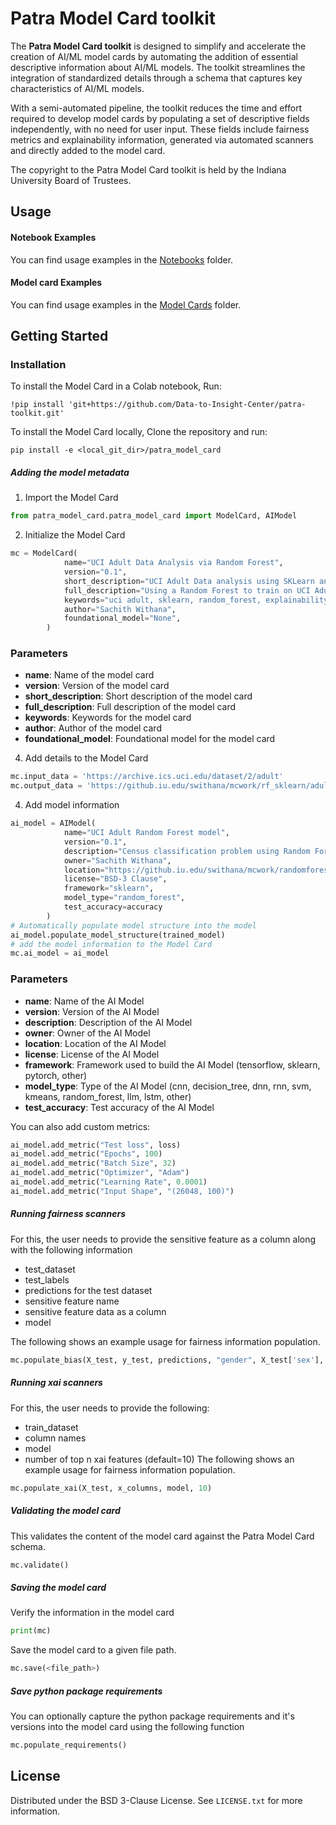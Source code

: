 # Patra Model Card toolkit

The **Patra Model Card toolkit** is designed to simplify and accelerate the creation of AI/ML model cards by automating the addition of essential descriptive information about AI/ML models. The toolkit streamlines the integration of standardized details through a schema that captures key characteristics of AI/ML models.

With a semi-automated pipeline, the toolkit reduces the time and effort required to develop model cards by populating a set of descriptive fields independently, with no need for user input. These fields include fairness metrics and explainability information, generated via automated scanners and directly added to the model card.

The copyright to the Patra Model Card toolkit is held by the Indiana University Board of Trustees. 

## Usage
#### Notebook Examples
You can find usage examples in the [Notebooks](./examples/notebooks) folder.

#### Model card Examples
You can find usage examples in the [Model Cards](./examples/model_cards) folder.

## Getting Started

### Installation
To install the Model Card in a Colab notebook, Run:
```shell
!pip install 'git+https://github.com/Data-to-Insight-Center/patra-toolkit.git'
```

To install the Model Card locally, Clone the repository and run:
```shell
pip install -e <local_git_dir>/patra_model_card
```

##### Adding the model metadata

1. Import the Model Card
```python
from patra_model_card.patra_model_card import ModelCard, AIModel
```

2. Initialize the Model Card
```python
mc = ModelCard(
            name="UCI Adult Data Analysis via Random Forest",
            version="0.1",
            short_description="UCI Adult Data analysis using SKLearn and Random Forest",
            full_description="Using a Random Forest to train on UCI Adult Data Analysis",
            keywords="uci adult, sklearn, random_forest, explainability, fairness, fairlearn, shap",
            author="Sachith Withana",
            foundational_model="None",
        )
```

### **Parameters**
  - **name**: Name of the model card
  - **version**: Version of the model card
  - **short_description**: Short description of the model card
  - **full_description**: Full description of the model card
  - **keywords**: Keywords for the model card
  - **author**: Author of the model card
  - **foundational_model**: Foundational model for the model card

4. Add details to the Model Card
```python
mc.input_data = 'https://archive.ics.uci.edu/dataset/2/adult'
mc.output_data = 'https://github.iu.edu/swithana/mcwork/rf_sklearn/adult_model.pkl'
```

4. Add model information
```python
ai_model = AIModel(
            name="UCI Adult Random Forest model",
            version="0.1",
            description="Census classification problem using Random Forest",
            owner="Sachith Withana",
            location="https://github.iu.edu/swithana/mcwork/randomforest/adult_model.pkl",
            license="BSD-3 Clause",
            framework="sklearn",
            model_type="random_forest",
            test_accuracy=accuracy
        )
# Automatically populate model structure into the model
ai_model.populate_model_structure(trained_model)
# add the model information to the Model Card
mc.ai_model = ai_model
```
### **Parameters**
- **name**: Name of the AI Model
- **version**: Version of the AI Model
- **description**: Description of the AI Model
- **owner**: Owner of the AI Model
- **location**: Location of the AI Model
- **license**: License of the AI Model
- **framework**: Framework used to build the AI Model (tensorflow, sklearn, pytorch, other)
- **model_type**: Type of the AI Model (cnn, decision_tree, dnn, rnn, svm, kmeans, random_forest, llm, lstm, other)
- **test_accuracy**: Test accuracy of the AI Model

You can also add custom metrics: 
```python
ai_model.add_metric("Test loss", loss)
ai_model.add_metric("Epochs", 100)
ai_model.add_metric("Batch Size", 32)
ai_model.add_metric("Optimizer", "Adam")
ai_model.add_metric("Learning Rate", 0.0001)
ai_model.add_metric("Input Shape", "(26048, 100)")
```

##### Running fairness scanners

For this, the user needs to provide the sensitive feature as a column along with the following information
- test_dataset
- test_labels
- predictions for the test dataset
- sensitive feature name
- sensitive feature data as a column
- model

The following shows an example usage for fairness information population.
```python
mc.populate_bias(X_test, y_test, predictions, "gender", X_test['sex'], clf)
```

##### Running xai scanners

For this, the user needs to provide the following:
- train_dataset
- column names
- model
- number of top n xai features (default=10)
The following shows an example usage for fairness information population.
```python
mc.populate_xai(X_test, x_columns, model, 10)
```

##### Validating the model card
This validates the content of the model card against the Patra Model Card schema.
```python
mc.validate()
```


##### Saving the model card
Verify the information in the model card
```python
print(mc)
```

Save the model card to a given file path. 
```python
mc.save(<file_path>)
```

##### Save python package requirements 
You can optionally capture the python package requirements and it's versions into the model card using the following function

```python
mc.populate_requirements()
```

## License
Distributed under the BSD 3-Clause License. See `LICENSE.txt` for more information.

